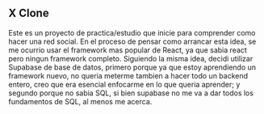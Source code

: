 ## X Clone

Este es un proyecto de practica/estudio que inicie para comprender como hacer una red social.
En el proceso de pensar como arrancar esta idea, se me ocurrio usar el framework mas popular de React, ya que sabia react pero ningun framework completo. Siguiendo la misma idea, decidi utilizar Supabase de base de datos, primero porque ya que estoy aprendiendo un framework nuevo, no queria meterme tambien a hacer todo un backend entero, creo que era esencial enfocarme en lo que queria aprender; y segundo porque no sabia SQL, si bien supabase no me va a dar todos los fundamentos de SQL, al menos me acerca.

